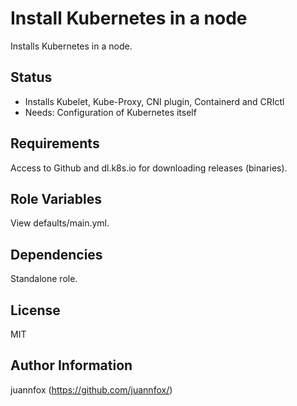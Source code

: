 Install Kubernetes in a node
=========

Installs Kubernetes in a node.

Status
------------

- Installs Kubelet, Kube-Proxy, CNI plugin, Containerd and CRIctl
- Needs: Configuration of Kubernetes itself

Requirements
------------

Access to Github and dl.k8s.io for downloading releases (binaries).

Role Variables
--------------

View defaults/main.yml.

Dependencies
------------

Standalone role.

License
-------

MIT

Author Information
------------------
juannfox (https://github.com/juannfox/)